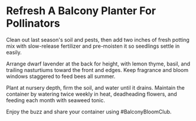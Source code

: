 # Refresh A Balcony Planter For Pollinators

Clean out last season's soil and pests, then add two inches of fresh potting mix with slow-release fertilizer and pre-moisten it so seedlings settle in easily.

Arrange dwarf lavender at the back for height, with lemon thyme, basil, and trailing nasturtiums toward the front and edges. Keep fragrance and bloom windows staggered to feed bees all summer.

Plant at nursery depth, firm the soil, and water until it drains. Maintain the container by watering twice weekly in heat, deadheading flowers, and feeding each month with seaweed tonic.

Enjoy the buzz and share your container using #BalconyBloomClub.
